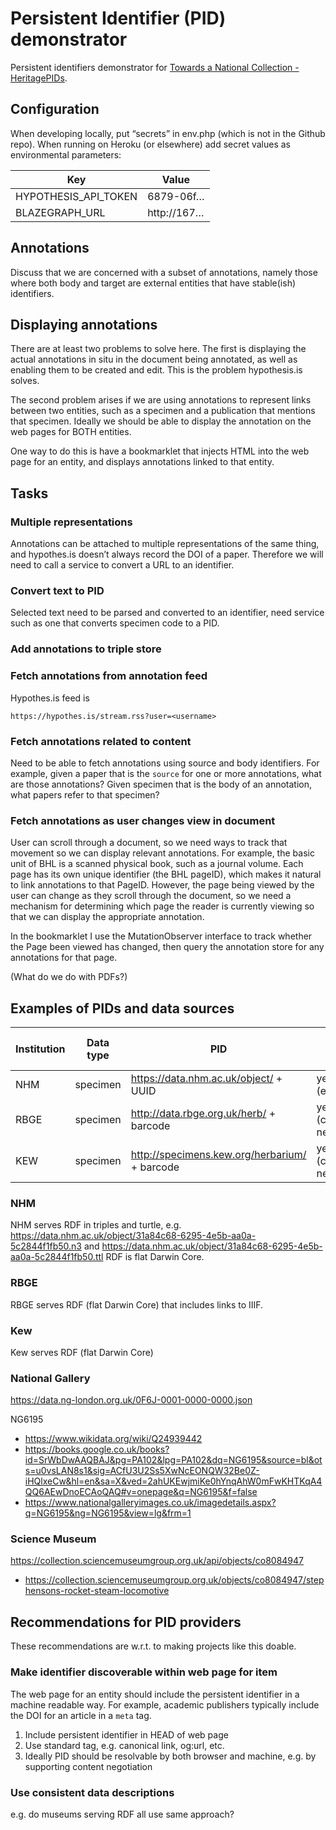 # Persistent Identifier (PID) demonstrator

Persistent identifiers demonstrator for [Towards a National Collection - HeritagePIDs](https://tanc-ahrc.github.io/HeritagePIDs/).

## Configuration

When developing locally, put “secrets” in env.php (which is not in the Github repo). When running on Heroku (or elsewhere) add secret values as environmental parameters:

Key | Value
-- | --
HYPOTHESIS_API_TOKEN | 6879-06f…
BLAZEGRAPH_URL | http://167…

## Annotations

Discuss that we are concerned with a subset of annotations, namely those where both body and target are external entities that have stable(ish) identifiers.

## Displaying annotations

There are at least two problems to solve here. The first is displaying the actual annotations in situ in the document being annotated, as well as enabling them to be created and edit. This is the problem hypothesis.is solves.

The second problem arises if we are using annotations to represent links between two entities, such as a specimen and a publication that mentions that specimen. Ideally we should be able to display the annotation on the web pages for BOTH entities. 

One way to do this is have a bookmarklet that injects HTML into the web page for an entity, and displays annotations linked to that entity.


## Tasks

### Multiple representations

Annotations can be attached to multiple representations of the same thing, and hypothes.is doesn’t always record the DOI of a paper. Therefore we will need to call a service to convert a URL to an identifier.

### Convert text to PID

Selected text need to be parsed and converted to an identifier, need service such as one that converts specimen code to a PID.

### Add annotations to triple store

### Fetch annotations from annotation feed

Hypothes.is feed is 

```https://hypothes.is/stream.rss?user=<username>```

### Fetch annotations related to content

Need to be able to fetch annotations using source and body identifiers. For example, given a paper that is the ```source``` for one or more annotations, what are those annotations? Given specimen that is the body of an annotation, what papers refer to that specimen?

### Fetch annotations as user changes view in document

User can scroll through a document, so we need ways to track that movement so we can display relevant annotations. For example, the basic unit of BHL is a scanned physical book, such as a journal volume. Each page has its own unique identifier (the BHL pageID), which makes it natural to link annotations to that PageID. However, the page being viewed by the user can change as they scroll through the document, so we need a mechanism for determining which page the reader is currently viewing so that we can display the appropriate annotation.

In the bookmarklet I use the MutationObserver interface to track whether the Page been viewed has changed, then query the annotation store for any annotations for that page.

(What do we do with PDFs?)


## Examples of PIDs and data sources

Institution | Data type | PID | RDF? | URL in meta
-- | -- | -- | -- | -- 
NHM | specimen | https://data.nhm.ac.uk/object/ + UUID | yes (extension) | no
RBGE | specimen | http://data.rbge.org.uk/herb/ + barcode | yes (content negotiation) | no
KEW | specimen | http://specimens.kew.org/herbarium/ + barcode |  yes (content negotiation) | no


### NHM

NHM serves RDF in triples and turtle, e.g. https://data.nhm.ac.uk/object/31a84c68-6295-4e5b-aa0a-5c2844f1fb50.n3 and https://data.nhm.ac.uk/object/31a84c68-6295-4e5b-aa0a-5c2844f1fb50.ttl RDF is flat Darwin Core.

### RBGE 

RBGE serves RDF (flat Darwin Core) that includes links to IIIF.

### Kew

Kew serves RDF (flat Darwin Core)

### National Gallery

https://data.ng-london.org.uk/0F6J-0001-0000-0000.json

NG6195 
- https://www.wikidata.org/wiki/Q24939442
- https://books.google.co.uk/books?id=SrWbDwAAQBAJ&pg=PA102&lpg=PA102&dq=NG6195&source=bl&ots=u0vsLAN8s1&sig=ACfU3U2Ss5XwNcEONQW32Be0Z-iHQlxeCw&hl=en&sa=X&ved=2ahUKEwjmiKe0hYnqAhW0mFwKHTKqA4QQ6AEwDnoECAoQAQ#v=onepage&q=NG6195&f=false
- https://www.nationalgalleryimages.co.uk/imagedetails.aspx?q=NG6195&ng=NG6195&view=lg&frm=1

### Science Museum

https://collection.sciencemuseumgroup.org.uk/api/objects/co8084947

- https://collection.sciencemuseumgroup.org.uk/objects/co8084947/stephensons-rocket-steam-locomotive




## Recommendations for PID providers

These recommendations are w.r.t. to making projects like this doable.

### Make identifier discoverable within web page for item

The web page for an entity should include the persistent identifier in a machine readable way. For example, academic publishers typically include the DOI for an article in a ```meta``` tag.

1. Include persistent identifier in HEAD of web page
1. Use standard tag, e.g. canonical link, og:url, etc.
1. Ideally PID should be resolvable by both browser and machine, e.g. by supporting content negotiation



### Use consistent data descriptions

e.g. do museums serving RDF all use same approach?


